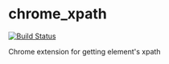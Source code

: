 chrome_xpath  
============

[![Build Status](https://travis-ci.org/AlexandrT/chrome_xpath.svg)](https://travis-ci.org/AlexandrT/chrome_xpath)

Chrome extension for getting element's xpath
